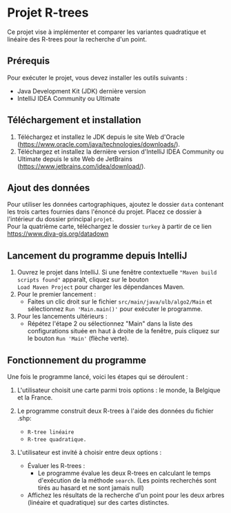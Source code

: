 # Projet R-trees

Ce projet vise à implémenter et comparer les variantes quadratique et linéaire des R-trees pour la recherche d'un point. 

## Prérequis
Pour exécuter le projet, vous devez installer les outils suivants :

- Java Development Kit (JDK) dernière version
- IntelliJ IDEA Community ou Ultimate

## Téléchargement et installation
1. Téléchargez et installez le JDK depuis le site Web d'Oracle (https://www.oracle.com/java/technologies/downloads/).
2. Téléchargez et installez la dernière version d'IntelliJ IDEA Community ou Ultimate depuis le site Web de JetBrains (https://www.jetbrains.com/idea/download/).

## Ajout des données 
Pour utiliser les données cartographiques, ajoutez le dossier ```data``` contenant les trois cartes fournies dans l'énoncé du projet. Placez ce dossier à l'intérieur du dossier principal ```projet```.  
Pour la quatrième carte, téléchargez le dossier ```turkey``` à partir de ce lien https://www.diva-gis.org/datadown

## Lancement du programme depuis IntelliJ
1. Ouvrez le projet dans IntelliJ. Si une fenêtre contextuelle ```"Maven build scripts found"``` apparaît, cliquez sur le bouton  
```Load Maven Project``` pour charger les dépendances Maven.
2. Pour le premier lancement :
    - Faites un clic droit sur le fichier ```src/main/java/ulb/algo2/Main``` et sélectionnez ```Run 'Main.main()'``` pour exécuter le programme.
3. Pour les lancements ultérieurs :
    - Répétez l'étape 2 ou sélectionnez "Main" dans la liste des configurations située en haut à droite de la fenêtre, puis cliquez sur le bouton ```Run 'Main'``` (flèche verte).

## Fonctionnement du programme
Une fois le programme lancé, voici les étapes qui se déroulent :

1. L'utilisateur choisit une carte parmi trois options : le monde, la Belgique et la France.
2. Le programme construit deux R-trees à l'aide des données du fichier .shp:
      -  ```R-tree linéaire```
      -  ```R-tree quadratique.```
   
3. L'utilisateur est invité à choisir entre deux options : 
    - Évaluer les R-trees : 
      - Le programme évalue les deux R-trees en calculant le temps d'exécution de la méthode ```search```.
      (Les points recherchés sont tirés au hasard et ne sont jamais null)
    - Affichez les résultats de la recherche d'un point pour les deux arbres (linéaire et quadratique) sur des cartes distinctes.
